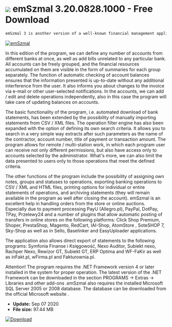 # ![](https://cdn.softexe.net/static/icon/b/emszmal-8130.png) emSzmal 3.20.0828.1000 - Free Download

```sh
emSzmal 3 is another version of a well-known financial management application that allows storing information on financial operations, as well as importing statements directly from the websites of selected banks.
```
[![emSzmal](https://gallery.dpcdn.pl/imgc/Tools/13691/g_-_420x350_1.5_-_x20150916174909_0.png)](https://softexe.net/win/business/finance/emszmal:hpcR.html)

In this edition of the program, we can define any number of accounts from different banks at once, as well as add bills unrelated to any particular bank. All accounts can be freely grouped, and the financial resources accumulated on them are visible in the form of summaries for each group separately. The function of automatic checking of account balances ensures that the information presented is up-to-date without any additional interference from the user. It also informs you about changes to the invoice via e-mail or other user-selected notifications. In the accounts, we can add / edit and delete operations independently, also in this case the program will take care of updating balances on accounts.
 
 The basic functionality of the program, i.e. automated download of bank statements, has been extended by the possibility of manually importing statements from CSV / XML files. The operation filter engine has also been expanded with the option of defining its own search criteria. It allows you to search in a very simple way extracts after such parameters as the name of the contractor, account number, title of payment or transaction amount. The program allows for remote / multi-station work, in which each program user can receive not only different permissions, but also have access only to accounts selected by the administrator. What's more, we can also limit the data presented to users only to those operations that meet the defined criteria.
 
 The other functions of the program include the possibility of assigning own notes, groups and statuses to operations, exporting banking operations to CSV / XML and HTML files, printing options for individual or entire statements of operations, and archiving statements (they will remain available in the program as well after closing the account). emSzmal is an excellent help in handling orders from the store or online auctions. Especially due to payment processing PayU (Allegro.pl), PayPal, DotPay, TPay, Przelewy24 and a number of plugins that allow automatic posting of transfers in online stores on the following platforms: Click Shop Premium, Shoper, PrestaShop, Magento, RedCart, IAI-Shop, AtomStore , SoteSHOP 7, Sky-Shop as well as in Sello, Baselinker and EasyUploader applications.
 
 The application also allows direct export of statements to the following programs: Symfonia Finanse i Księgowość, Nexo Auditor, Subiekt nexo, Rachper Nexo, Rewizor GT, Subiekt GT, ERP Optima and WF-FaKir as well as inFakt.pl, wFirma.pl and Fakturownia.pl.
 
 Attention!
 The program requires the .NET Framework version 4 or later installed in the system for proper operation. The latest version of the .NET Framework can be downloaded in the section PROGRAMS -&gt; Extras -&gt; Libraries and other add-ons .emSzmal also requires the installed Microsoft SQL Server 2005 or 2008 database. The database can be downloaded from the official Microsoft website .


- **Update:** Sep 07 2020
- **File size:** 97.44 MB

[![Download](https://cdn.softexe.net/static/img/download.png)](https://softexe.net/win/business/finance/emszmal:hpcR.html)

